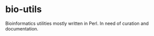 bio-utils
=========

Bioinformatics utilities mostly written in Perl.  In need of curation and documentation.
